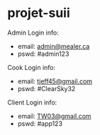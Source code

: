 # projet-suii

Admin Login info:
- email: admin@mealer.ca
- pswd: #admin123

Cook Login info:
- email: tjeff45@gmail.com
- pswd: #ClearSky32

Client Login info:
- email: TW03@gmail.com
- pswd: #app123
